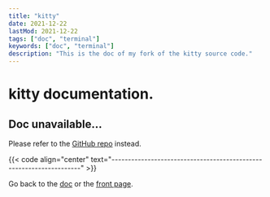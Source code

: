 ```yaml
---
title: "kitty"
date: 2021-12-22
lastMod: 2021-12-22
tags: ["doc", "terminal"]
keywords: ["doc", "terminal"]
description: "This is the doc of my fork of the kitty source code."
---
```


# kitty documentation.
## Doc unavailable...
Please refer to the [GitHub repo](https://github.com/a2n-s/kitty) instead.

{{< code align="center" text="--------------------------------------------------------------------" >}}

Go back to the [doc](/public/doc/config) or the [front page](/public).
